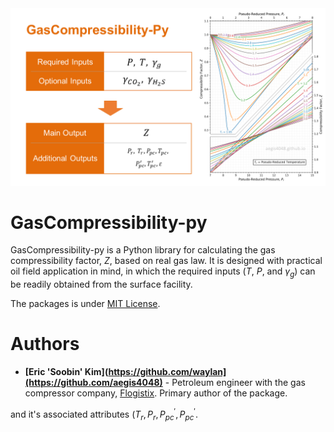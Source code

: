 <img src="/intro_image.png" alt="Alt text" title="Optional title">

# GasCompressibility-py
GasCompressibility-py is a Python library for calculating the gas compressibility factor, $`Z`$, based on real gas law. It is designed with practical oil field application in mind, in which the required inputs ($`T`$, $`P`$, and $`\gamma_{g}`$) can be readily obtained from the surface facility. 

The packages is under [MIT License](https://github.com/aegis4048/GasCompressibiltiy-py/blob/main/LICENSE).


# Authors

* __[Eric 'Soobin' Kim](https://github.com/waylan](https://github.com/aegis4048)__ - Petroleum engineer with the gas compressor company, [Flogistix](https://flogistix.com/). Primary author of the package.



and it's associated attributes ($`T_{r}, P_{r}, P^{'}_{pc}, P^{'}_{pc}`$.

